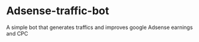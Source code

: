# Adsense-traffic-bot
A simple bot that generates traffics and improves google Adsense earnings and CPC
